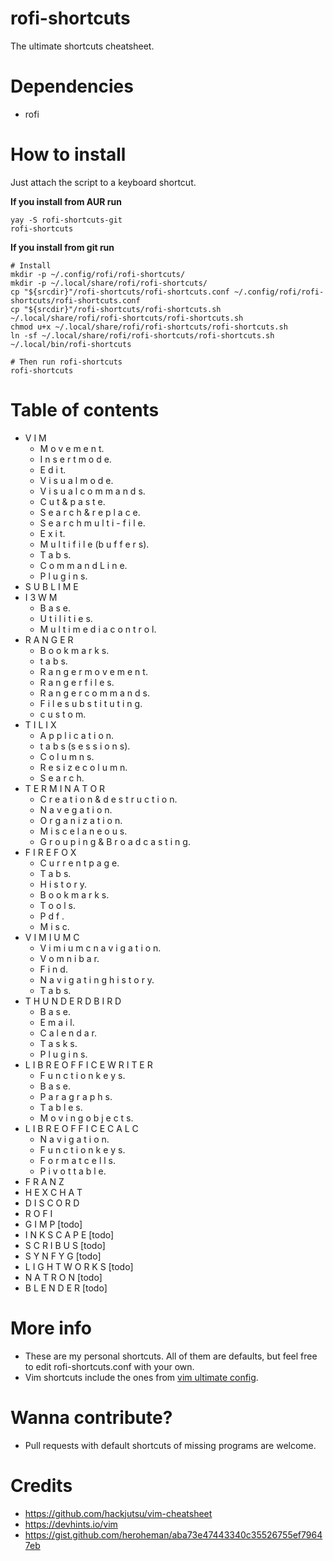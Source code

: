 # rofi-shortcuts
The ultimate shortcuts cheatsheet.

Dependencies
==========

  * rofi

How to install
==========
Just attach the script to a keyboard shortcut.

**If you install from AUR run**

    yay -S rofi-shortcuts-git
    rofi-shortcuts

**If you install from git run**

    # Install
    mkdir -p ~/.config/rofi/rofi-shortcuts/
    mkdir -p ~/.local/share/rofi/rofi-shortcuts/
    cp "${srcdir}"/rofi-shortcuts/rofi-shortcuts.conf ~/.config/rofi/rofi-shortcuts/rofi-shortcuts.conf
    cp "${srcdir}"/rofi-shortcuts/rofi-shortcuts.sh ~/.local/share/rofi/rofi-shortcuts/rofi-shortcuts.sh
    chmod u+x ~/.local/share/rofi/rofi-shortcuts/rofi-shortcuts.sh
    ln -sf ~/.local/share/rofi/rofi-shortcuts/rofi-shortcuts.sh ~/.local/bin/rofi-shortcuts

    # Then run rofi-shortcuts
    rofi-shortcuts


Table of contents
==========
* V I M
  - M o v e m e n t.
  - I n s e r t  m o d e.
  - E d i t.
  - V i s u a l  m o d e.
  - V i s u a l  c o m m a n d s.
  - C u t  &  p a s t e.
  - S e a r c h  &  r e p l a c e.
  - S e a r c h  m u l t i - f i l e.
  - E x i t.
  - M u l t i  f i l e   (b u f f e r s).
  - T a b s.
  - C o m m a n d  L i n e.
  - P l u g i n s.
* S U B L I M E
* I 3 W M
  - B a s e.
  - U t i l i t i e s.
  - M u l t i m e d i a  c o n t r o l.
* R A N G E R
  - B o o k m a r k s.
  - t a b s.
  - R a n g e r  m o v e m e n t.
  - R a n g e r  f i l e s.
  - R a n g e r  c o m m a n d s.
  - F i l e  s u b s t i t u t i n g.
  - c u s t o m.
* T I L I X
  - A p p l i c a t i o n.
  - t a b s (s e s s i o n s).
  - C o l u m n s.
  - R e s i z e  c o l u m n.
  - S e a r c h.
* T E R M I N A T O R
  - C r e a t i o n  &  d e s t r u c t i o n.
  - N a v e g a t  i o n.
  - O r g a n i z a t i o n.
  - M i s c e l a n e o u s.
  - G r o u p i n g  &  B r o a d c a s t i n g.
* F I R E F O X
  - C u r r e n t  p a g e.
  - T a b s.
  - H i s t o r y.
  - B o o k m a r k s.
  - T o o l s.
  - P d f .
  - M i s c.
* V I M I U M C
  - V i m i u m c  n a v i g a t i o n.
  - V o m n i b a r.
  - F i n d.
  - N a v i g a t i n g  h i s t o r y.
  - T a b s.
* T H U N D E R D B I R D
  - B a s e.
  - E m a i l.
  - C a l e n d a r.
  - T a s k s.
  - P l u g i n s.
* L I B R E O F F I C E  W R I T E R
  - F u n c t i o n  k e y s.
  - B a s e.
  - P a r a g r a p h s.
  - T a b l e s.
  - M o v i n g  o b j e c t s.
* L I B R E O F F I C E  C A L C
  - N a v i g a t i o n.
  - F u n c t i o n  k e y s.
  - F o r m a t  c e l l s.
  - P i v o t  t a b l e.
* F R A N Z
* H E X C H A T
* D I S C O R D
* R O F I
* G I M P [todo]
* I N K S C A P E [todo]
* S C R I B U S [todo]
* S Y N F Y G  [todo]
* L I G H T W O R K S [todo]
* N A T R O N [todo]
* B L E N D E R [todo]

More info
==========
* These are my personal shortcuts. All of them are defaults, but feel free to edit rofi-shortcuts.conf with your own.
* Vim shortcuts include the ones from [vim ultimate config](https://github.com/amix/vimrc).

Wanna contribute?
==========
* Pull requests with default shortcuts of missing programs are welcome.

Credits
==========
* https://github.com/hackjutsu/vim-cheatsheet
* https://devhints.io/vim
* https://gist.github.com/heroheman/aba73e47443340c35526755ef79647eb

